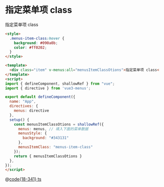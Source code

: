 # 指定菜单项 class

<div class="vue3-menus-item" @click="($event) => $menusEvent($event, menusItemClassOtions)" @contextmenu="($event) => $menusEvent($event, menusItemClassOtions)">指定菜单项 class</div>

<style>
  .menus-item-class:hover {
    background: #090a0b;
    color: #ff0202;
  }
</style>

<script>
import { defineComponent, shallowRef } from "vue";
import { menus } from "@js/vue3-menus";

export default defineComponent({
  name: "App",
  setup() {
    const menusItemClassOtions = shallowRef({
      menus: menus,
      menusStyle: {
        background: "#343131"
      },
      menusItemClass: "menus-item-class"
    });
    return { menusItemClassOtions }
  },
});
</script>

```html
<style>
  .menus-item-class:hover {
    background: #090a0b;
    color: #ff0202;
  }
</style>

<template>
  <div class="item" v-menus:all="menusItemClassOtions">指定菜单项 class</div>
</template>
<script>
import { defineComponent, shallowRef } from "vue";
import { directive } from 'vue3-menus';

export default defineComponent({
  name: "App",
  directives: {
    menus: directive
  },
  setup() {
    const menusItemClassOtions = shallowRef({
      menus: menus, // 填入下面的菜单数据
      menusStyle: {
        background: "#343131"
      },
      menusItemClass: "menus-item-class"
    });
    return { menusItemClassOtions }
  },
});
</script>
```

@[code{18-341} ts](@js/vue3-menus.ts)
